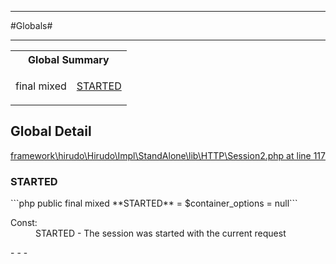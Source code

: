 - - -

#Globals#

- - -

<table id="summary_global" class="title">
<tr><th colspan="2" class="title">Global Summary</th></tr>
<tr>
<td>final  mixed</td>
<td class="description"><p class="name"><a href="#STARTED">STARTED</a></p><p class="description"></p></td>
</tr>
</table>

<h2 id="detail_global">Global Detail</h2>

<a href="https://github.com/JeyDotC/Hirudo/blob/master/framework/hirudo/Hirudo/Impl/StandAlone/lib/HTTP/Session2.php#L117" target='_blank'>framework\hirudo\Hirudo\Impl\StandAlone\lib\HTTP\Session2.php at line 117</a>

<h3 id="STARTED">STARTED</h3>
```php
public final  mixed **STARTED** = $container_options = null```
<div class="details">
<p></p>
</div>

<dl>
<dt>Const:</dt>
<dd>STARTED - The session was started with the current request</dd>
</dl>
- - -

